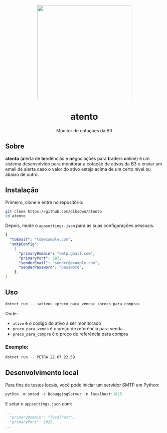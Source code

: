 <div align="center">
	<img width="300px" src="https://user-images.githubusercontent.com/49994083/232264227-18af486f-de7c-4ab8-bf44-33f7db886f7e.png">
	<br>
	<h1>atento</h1>
	<p>Monitor de cotações da B3</p>
</div>

## Sobre

**atento** (**a**lerta de **te**ndências e **n**egociações para **t**raders **o**nline) é um sistema desenvolvido para monitorar a cotação de ativos da B3 e enviar um email de alerta caso o valor do ativo esteja acima de um certo nível ou abaixo de outro.

## Instalação

Primeiro, clone e entre no repositório:

```bash
git clone https://github.com/diksown/atento
cd atento
```

Depois, mude o `appsettings.json` para as suas configurações pessoais.

```yaml
{
  "toEmail": "to@example.com",
  "smtpConfig":
    {
      "primaryDomain": "smtp.gmail.com",
      "primaryPort": 587,
      "senderEmail": "sender@example.com",
      "senderPassword": "password",
    },
}
```

## Uso

```bash
dotnet run -- <ativo> <preco_para_venda> <preco_para_compra>
```

Onde:
- `ativo` é o código do ativo a ser monitorado
- `preco_para_venda` é o preço de referência para venda
- `preco_para_compra` é o preço de referência para compra

### Exemplo:

```bash
dotnet run -- PETR4 22.67 22.59
```

## Desenvolvimento local

Para fins de testes locais, você pode iniciar um servidor SMTP em Python:

```py
python -m smtpd -c DebuggingServer -n localhost:1025
```

E setar o `appsettings.json` com:

```yml
...
  "primaryDomain": "localhost",
  "primaryPort": 1025,
...
```
